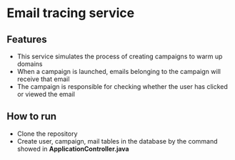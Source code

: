 # Email tracing service

## Features
- This service simulates the process of creating campaigns to warm up domains
- When a campaign is launched, emails belonging to the campaign will receive that email
- The campaign is responsible for checking whether the user has clicked or viewed the email

## How to run
- Clone the repository
- Create user, campaign, mail tables in the database by the command showed in **ApplicationController.java**
